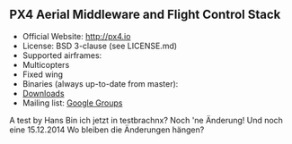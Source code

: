 ## PX4 Aerial Middleware and Flight Control Stack ##

*   Official Website: http://px4.io
*   License: BSD 3-clause (see LICENSE.md)
*   Supported airframes:
  * Multicopters
  * Fixed wing
*   Binaries (always up-to-date from master):
  * [Downloads](https://pixhawk.org/downloads)
*   Mailing list: [Google Groups](http://groups.google.com/group/px4users)

A test by Hans
Bin ich jetzt in testbrachnx?
Noch 'ne Änderung!
Und noch eine
15.12.2014
Wo bleiben die Änderungen hängen?
